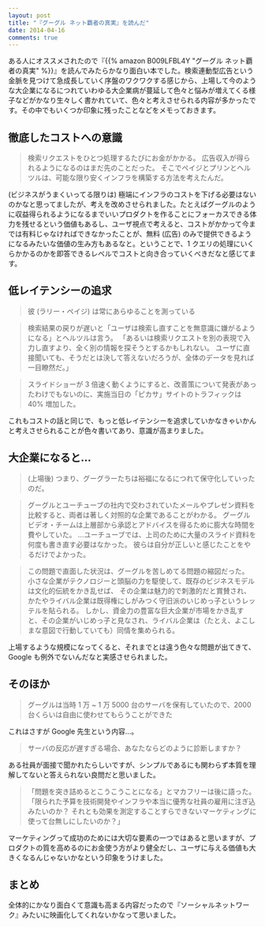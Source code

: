 ```yaml
---
layout: post
title: "『グーグル ネット覇者の真実』を読んだ"
date: 2014-04-16
comments: true
---
```


ある人にオススメされたので『{{% amazon B009LFBL4Y "グーグル ネット覇者の真実" %}}』を読んでみたらかなり面白い本でした。検索連動型広告という金脈を見つけて急成長していく序盤のワクワクする感じから、上場して今のような大企業になるにつれていわゆる大企業病が蔓延して色々と悩みが増えてくる様子などがかなり生々しく書かれていて、色々と考えさせられる内容が多かったです。その中でもいくつか印象に残ったことなどをメモっておきます。

<!--more-->

## 徹底したコストへの意識

> 検索リクエストをひとつ処理するたびにお金がかかる。
> 広告収入が得られるようになるのはまだ先のことだった。
> そこでペイジとプリンとヘルツルは、可能な限り安くインフラを構築する方法を考えたんだ。

(ビジネスがうまくいってる限りは) 極端にインフラのコストを下げる必要はないのかなと思ってましたが、考えを改めさせられました。たとえばグーグルのように収益得られるようになるまでいいプロダクトを作ることにフォーカスできる体力を残せるという価値もあるし、ユーザ視点で考えると、コストがかかって今までは有料じゃなければできなかったことが、無料 (広告) のみで提供できるようになるみたいな価値の生み方もあるなと。ということで、1 クエリの処理にいくらかかるのかを即答できるレベルでコストと向き合っていくべきだなと感じてます。

## 低レイテンシーの追求

> 彼 (ラリー・ペイジ) は常にあらゆることを測っている

> 検索結果の戻りが遅いと「ユーザは検索し直すことを無意識に嫌がるようになる」とヘルツルは言う。
>「あるいは検索リクエストを別の表現で入力し直すより、全く別の情報を探そうとするかもしれない。
> ユーザに直接聞いても、そうだとは決して答えないだろうが、全体のデータを見れば一目瞭然だ。」

> スライドショーが 3 倍速く動くようにすると、改善策について発表があったわけでもないのに、実施当日の「ピカサ」サイトのトラフィックは 40% 増加した。

これもコストの話と同じで、もっと低レイテンシーを追求していかなきゃいかんと考えさせられることが色々書いてあり、意識が高まりました。

## 大企業になると...

> (上場後) つまり、グーグラーたちは裕福になるにつれて保守化していったのだ。

> グーグルとユーチューブの社内で交わされていたメールやプレゼン資料を比較すると、両者は著しく対照的な企業であることがわかる。
> グーグルビデオ・チームは上層部から承認とアドバイスを得るために膨大な時間を費やしていた。
> ...ユーチューブでは、上司のために大量のスライド資料を何度も書き直す必要はなかった。
> 彼らは自分が正しいと感じたことをやるだけでよかった。

> この問題で直面した状況は、グーグルを苦しめてる問題の縮図だった。
> 小さな企業がテクノロジーと頭脳の力を駆使して、既存のビジネスモデルは文化的伝統をかき乱せば、
> その企業は魅力的で刺激的だと賞賛され、かたやライバル企業は既得権にしがみつく守旧派のいじめっ子というレッテルを貼られる。
> しかし、資金力の豊富な巨大企業が市場をかき乱すと、その企業がいじめっ子と見なされ、ライバル企業は（たとえ、よこしまな意図で行動していても）同情を集められる。

上場するような規模になってくると、それまでとは違う色々な問題が出てきて、Google も例外でないんだなと実感させられました。

## そのほか

> グーグルは当時 1 万 ~ 1 万 5000 台のサーバを保有していたので、2000 台くらいは自由に使わせてもらうことができた

これはさすが Google 先生という内容...。

> サーバの反応が遅すぎる場合、あなたならどのように診断しますか？

ある社員が面接で聞かれたらしいですが、シンプルであるにも関わらず本質を理解してないと答えられない良問だと思いました。

> 「問題を突き詰めるとこうこうことになる」とマカフリーは後に語った。
>「限られた予算を技術開発やインフラや本当に優秀な社員の雇用に注ぎ込みたいのか？
> それとも効果を測定することすらできないマーケティングに使って台無しにしたいのか？」

マーケティングって成功のためには大切な要素の一つではあると思いますが、プロダクトの質を高めるのにお金使う方がより健全だし、ユーザに与える価値も大きくなるんじゃないかなという印象をうけました。

## まとめ

全体的にかなり面白くて意識も高まる内容だったので『ソーシャルネットワーク』みたいに映画化してくれないかなって思いました。
